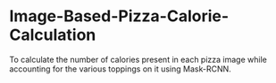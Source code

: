 # Image-Based-Pizza-Calorie-Calculation
To calculate the number of calories present in each pizza image while accounting for the various toppings on it using Mask-RCNN.
